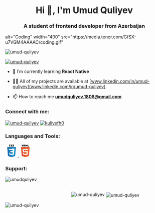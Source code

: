 <h1 align="center">Hi 👋, I'm Umud Quliyev</h1>
<h3 align="center">A student of frontend developer from Azerbaijan</h3>
<img align="right"> alt="Coding" width="400" src="https://media.tenor.com/GfSX-u7VGM4AAAAC/coding.gif"</img>

<p align="left"> <img src="https://komarev.com/ghpvc/?username=umud-quliyev&label=Profile%20views&color=0e75b6&style=flat" alt="umud-quliyev" /> </p>

<p align="left"> <a href="https://github.com/ryo-ma/github-profile-trophy"><img src="https://github-profile-trophy.vercel.app/?username=umud-quliyev" alt="umud-quliyev" /></a> </p>

- 🌱 I’m currently learning **React Native**

- 👨‍💻 All of my projects are available at [www.linkedin.com/in/umud-quliyev](www.linkedin.com/in/umud-quliyev)

- 📫 How to reach me **umudquliyev.1806@gmail.com**

<h3 align="left">Connect with me:</h3>
<p align="left">
<a href="https://linkedin.com/in/umud-quliyev" target="blank"><img align="center" src="https://raw.githubusercontent.com/rahuldkjain/github-profile-readme-generator/master/src/images/icons/Social/linked-in-alt.svg" alt="umud-quliyev" height="30" width="40" /></a>
<a href="https://instagram.com/kuliyefh0" target="blank"><img align="center" src="https://raw.githubusercontent.com/rahuldkjain/github-profile-readme-generator/master/src/images/icons/Social/instagram.svg" alt="kuliyefh0" height="30" width="40" /></a>
</p>

<h3 align="left">Languages and Tools:</h3>
<p align="left"> <a href="https://www.w3schools.com/css/" target="_blank" rel="noreferrer"> <img src="https://raw.githubusercontent.com/devicons/devicon/master/icons/css3/css3-original-wordmark.svg" alt="css3" width="40" height="40"/> </a> <a href="https://www.w3.org/html/" target="_blank" rel="noreferrer"> <img src="https://raw.githubusercontent.com/devicons/devicon/master/icons/html5/html5-original-wordmark.svg" alt="html5" width="40" height="40"/> </a> </p>

<h3 align="left">Support:</h3>
<p><a href="https://www.buymeacoffee.com/umudquliyev"> <img align="left" src="https://cdn.buymeacoffee.com/buttons/v2/default-yellow.png" height="50" width="210" alt="umudquliyev" /></a></p><br><br>

<p><img align="left" src="https://github-readme-stats.vercel.app/api/top-langs?username=umud-quliyev&show_icons=true&locale=en&layout=compact" alt="umud-quliyev" /></p>

<p>&nbsp;<img align="center" src="https://github-readme-stats.vercel.app/api?username=umud-quliyev&show_icons=true&locale=en" alt="umud-quliyev" /></p>

<p><img align="center" src="https://github-readme-streak-stats.herokuapp.com/?user=umud-quliyev&" alt="umud-quliyev" /></p>
